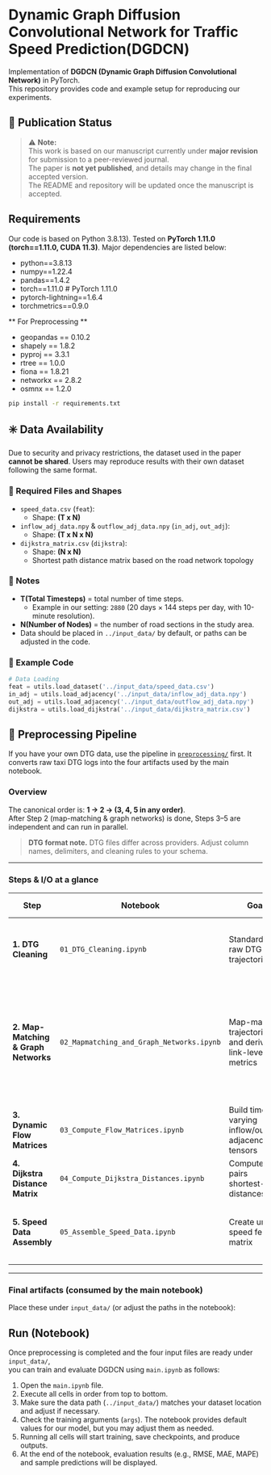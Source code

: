 # Dynamic Graph Diffusion Convolutional Network for Traffic Speed Prediction(DGDCN)

Implementation of **DGDCN (Dynamic Graph Diffusion Convolutional Network)** in PyTorch.  
This repository provides code and example setup for reproducing our experiments.

## 📌 Publication Status
> ⚠️ **Note:**  
> This work is based on our manuscript currently under **major revision** for submission to a peer-reviewed journal.  
> The paper is **not yet published**, and details may change in the final accepted version.  
> The README and repository will be updated once the manuscript is accepted.

## Requirements
Our code is based on Python 3.8.13).
Tested on **PyTorch 1.11.0 (torch==1.11.0, CUDA 11.3)**.
Major dependencies are listed below:
- python==3.8.13
- numpy==1.22.4
- pandas==1.4.2
- torch==1.11.0 # PyTorch 1.11.0
- pytorch-lightning==1.6.4
- torchmetrics==0.9.0

** For Preprocessing **
- geopandas == 0.10.2
- shapely == 1.8.2
- pyproj == 3.3.1
- rtree == 1.0.0
- fiona == 1.8.21
- networkx == 2.8.2
- osmnx == 1.2.0
```bash
pip install -r requirements.txt
```

## ✳️ Data Availability
Due to security and privacy restrictions, the dataset used in the paper **cannot be shared**.
Users may reproduce results with their own dataset following the same format.

### 📂 Required Files and Shapes
- `speed_data.csv` (`feat`):
  - Shape: **(T x N)**
- `inflow_adj_data.npy` & `outflow_adj_data.npy` (`in_adj`, `out_adj`):
  - Shape: **(T x N x N)**
- `dijkstra_matrix.csv` (`dijkstra`):
  - Shape: **(N x N)**
  - Shortest path distance matrix based on the road network topology

### 📌 Notes
- **T(Total Timesteps)** = total number of time steps.  
  - Example in our setting: `2880` (20 days × 144 steps per day, with 10-minute resolution).  
- **N(Number of Nodes)** = the number of road sections in the study area.  
- Data should be placed in `../input_data/` by default, or paths can be adjusted in the code.

### 📑 Example Code
```python
# Data Loading
feat = utils.load_dataset('../input_data/speed_data.csv')
in_adj = utils.load_adjacency('../input_data/inflow_adj_data.npy')
out_adj = utils.load_adjacency('../input_data/outflow_adj_data.npy')
dijkstra = utils.load_dijkstra('../input_data/dijkstra_matrix.csv')
```

## 🧩 Preprocessing Pipeline

If you have your own DTG data, use the pipeline in [`preprocessing/`](./preprocessing) first. It converts raw taxi DTG logs into the four artifacts used by the main notebook.

### Overview
The canonical order is: **1 → 2 → (3, 4, 5 in any order)**.  
After Step 2 (map-matching & graph networks) is done, Steps 3–5 are independent and can run in parallel.

> **DTG format note.** DTG files differ across providers. Adjust column names, delimiters, and cleaning rules to your schema.

---

### Steps & I/O at a glance

| Step | Notebook | Goal | Main Operations | Input | Output |
|------|-----------|------|-----------------|--------|---------|
| **1. DTG Cleaning** | `01_DTG_Cleaning.ipynb` | Standardize raw DTG trajectories | Remove outliers, idling, invalid GPS; organize per-trip/day | Raw DTG files | Cleaned trip data & trajectory dictionary |
| **2. Map-Matching & Graph Networks** | `02_Mapmatching_and_Graph_Networks.ipynb` | Map-match trajectories and derive link-level metrics | Match to road links; compute per-link speed & connectivity; export per-slice `in_flow`, `out_flow`, `speed` pickles | Step 1 outputs | Map-matched samples & per-slice pickles |
| **3. Dynamic Flow Matrices** | `03_Compute_Flow_Matrices.ipynb` | Build time-varying inflow/outflow adjacency tensors | Aggregate flow sequences into `(T, N, N)` | Step 2 outputs (`./Mapmatching_output/...`) | `inflow_adj_data.npy`, `outflow_adj_data.npy` (`T × N × N`) |
| **4. Dijkstra Distance Matrix** | `04_Compute_Dijkstra_Distances.ipynb` | Compute all-pairs shortest-path distances | Run Dijkstra on the road graph using link lengths | Any single `speed_*.pkl` from Step 2 | `dijkstra_matrix.csv` (`N × N`) |
| **5. Speed Data Assembly** | `05_Assemble_Speed_Data.ipynb` | Create unified speed feature matrix | Merge per-slice speeds, interpolate gaps, export CSV | Step 2 outputs (`./Mapmatching_output/...`) | `speed_data.csv` (`T × N`) |

---

### Final artifacts (consumed by the main notebook)
Place these under `input_data/` (or adjust the paths in the notebook):

## Run (Notebook)

Once preprocessing is completed and the four input files are ready under `input_data/`,  
you can train and evaluate DGDCN using `main.ipynb` as follows:

1. Open the `main.ipynb` file.  
2. Execute all cells in order from top to bottom.  
3. Make sure the data path (`../input_data/`) matches your dataset location and adjust if necessary.  
4. Check the training arguments (`args`). The notebook provides default values for our model, but you may adjust them as needed.  
5. Running all cells will start training, save checkpoints, and produce outputs.  
6. At the end of the notebook, evaluation results (e.g., RMSE, MAE, MAPE) and sample predictions will be displayed.
